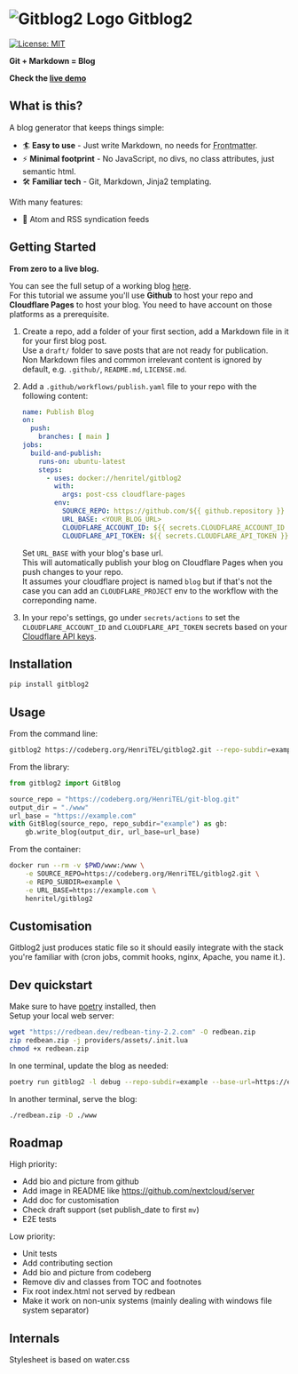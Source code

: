 # ![Gitblog2 Logo](https://blog.henritel.com/media/favicon.svg "title") Gitblog2

[![License: MIT](https://img.shields.io/badge/License-MIT-blue.svg)](https://opensource.org/licenses/MIT)  

**Git + Markdown = Blog**  

**Check the [live demo](https://blog.henritel.com)**  

## What is this?

A blog generator that keeps things simple:  

* 🏄 **Easy to use** - Just write Markdown, no needs for <abbr title="Header of YAML content delimited by ---">Frontmatter</abbr>.
* ⚡ **Minimal footprint** - No JavaScript, no divs, no class attributes, just semantic html.  
* 🛠 **Familiar tech** - Git, Markdown, Jinja2 templating.

With many features:

* 📢 Atom and RSS syndication feeds

## Getting Started

**From zero to a live blog.**

You can see the full setup of a working blog [here](https://github.com/HenriTEL/blog).  
For this tutorial we assume you'll use **Github** to host your repo and **Cloudflare Pages** to host your blog. You need to have account on those platforms as a prerequisite.  

1. Create a repo, add a folder of your first section, add a Markdown file in it for your first blog post.  
Use a `draft/` folder to save posts that are not ready for publication.  
Non Markdown files and common irrelevant content is ignored by default, e.g. `.github/`, `README.md`, `LICENSE.md`.

2. Add a `.github/workflows/publish.yaml` file to your repo with the following content:

    ```yaml
    name: Publish Blog
    on:
      push:
        branches: [ main ]
    jobs:
      build-and-publish:
        runs-on: ubuntu-latest
        steps:
          - uses: docker://henritel/gitblog2
            with:
              args: post-css cloudflare-pages
            env:
              SOURCE_REPO: https://github.com/${{ github.repository }}
              URL_BASE: <YOUR_BLOG_URL>
              CLOUDFLARE_ACCOUNT_ID: ${{ secrets.CLOUDFLARE_ACCOUNT_ID }}
              CLOUDFLARE_API_TOKEN: ${{ secrets.CLOUDFLARE_API_TOKEN }}
    ```

    Set `URL_BASE` with your blog's base url.  
    This will automatically publish your blog on Cloudflare Pages when you push changes to your repo.  
    It assumes your cloudflare project is named `blog` but if that's not the case you can add an `CLOUDFLARE_PROJECT` env to the workflow with the correponding name.
3. In your repo's settings, go under `secrets/actions` to set the `CLOUDFLARE_ACCOUNT_ID` and `CLOUDFLARE_API_TOKEN` secrets based on your [Cloudflare API keys](https://developers.cloudflare.com/fundamentals/api/get-started/keys/#view-your-api-key).  

## Installation

```bash
pip install gitblog2
```

## Usage

From the command line:

```bash
gitblog2 https://codeberg.org/HenriTEL/gitblog2.git --repo-subdir=example --url-base=https://example.com
```

From the library:

```python
from gitblog2 import GitBlog

source_repo = "https://codeberg.org/HenriTEL/git-blog.git"
output_dir = "./www"
url_base = "https://example.com"
with GitBlog(source_repo, repo_subdir="example") as gb:
    gb.write_blog(output_dir, url_base=url_base)
```

From the container:

```bash
docker run --rm -v $PWD/www:/www \
    -e SOURCE_REPO=https://codeberg.org/HenriTEL/gitblog2.git \
    -e REPO_SUBDIR=example \
    -e URL_BASE=https://example.com \
    henritel/gitblog2
```

## Customisation

Gitblog2 just produces static file so it should easily integrate with the stack you're familiar with (cron jobs, commit hooks, nginx, Apache, you name it.).

## Dev quickstart

Make sure to have [poetry](https://python-poetry.org/) installed, then  
Setup your local web server:

```bash
wget "https://redbean.dev/redbean-tiny-2.2.com" -O redbean.zip
zip redbean.zip -j providers/assets/.init.lua
chmod +x redbean.zip
```

In one terminal, update the blog as needed:

```bash
poetry run gitblog2 -l debug --repo-subdir=example --base-url=https://example.com
```

In another terminal, serve the blog:

```bash
./redbean.zip -D ./www
```

## Roadmap

High priority:

- Add bio and picture from github
- Add image in README like <https://github.com/nextcloud/server>
- Add doc for customisation
- Check draft support (set publish_date to first `mv`)
- E2E tests

Low priority:

- Unit tests
- Add contributing section
- Add bio and picture from codeberg
- Remove div and classes from TOC and footnotes
- Fix root index.html not served by redbean
- Make it work on non-unix systems (mainly dealing with windows file system separator)

## Internals

Stylesheet is based on water.css
